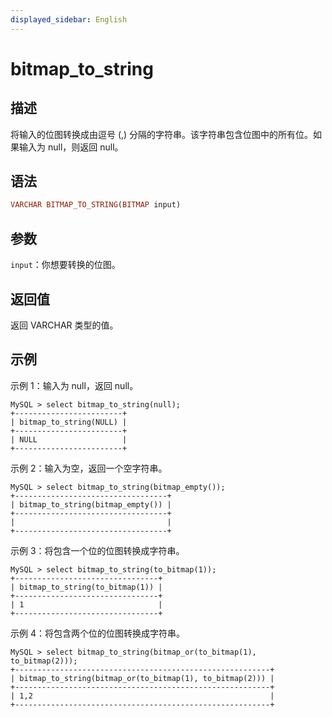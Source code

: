 ```yaml
---
displayed_sidebar: English
---
```


# bitmap_to_string

## 描述

将输入的位图转换成由逗号 (,) 分隔的字符串。该字符串包含位图中的所有位。如果输入为 null，则返回 null。

## 语法

```Haskell
VARCHAR BITMAP_TO_STRING(BITMAP input)
```

## 参数

`input`：你想要转换的位图。

## 返回值

返回 VARCHAR 类型的值。

## 示例

示例 1：输入为 null，返回 null。

```Plain
MySQL > select bitmap_to_string(null);
+------------------------+
| bitmap_to_string(NULL) |
+------------------------+
| NULL                   |
+------------------------+
```

示例 2：输入为空，返回一个空字符串。

```Plain
MySQL > select bitmap_to_string(bitmap_empty());
+----------------------------------+
| bitmap_to_string(bitmap_empty()) |
+----------------------------------+
|                                  |
+----------------------------------+
```

示例 3：将包含一个位的位图转换成字符串。

```Plain
MySQL > select bitmap_to_string(to_bitmap(1));
+--------------------------------+
| bitmap_to_string(to_bitmap(1)) |
+--------------------------------+
| 1                              |
+--------------------------------+
```

示例 4：将包含两个位的位图转换成字符串。

```Plain
MySQL > select bitmap_to_string(bitmap_or(to_bitmap(1), to_bitmap(2)));
+---------------------------------------------------------+
| bitmap_to_string(bitmap_or(to_bitmap(1), to_bitmap(2))) |
+---------------------------------------------------------+
| 1,2                                                     |
+---------------------------------------------------------+
```